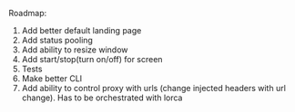 Roadmap:

1. Add better default landing page
2. Add status pooling
3. Add ability to resize window
4. Add start/stop(turn on/off) for screen
5. Tests
6. Make better CLI
7. Add ability to control proxy with urls (change injected headers with url change). Has to be orchestrated with lorca
